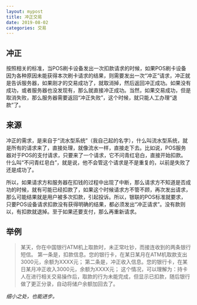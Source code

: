 ```yaml
---
layout: mypost
title: 冲正交易
date: 2019-08-02
categories: 交易
---
```


## 冲正
按照相关的标准，当POS刷卡设备发出一次扣款请求的时候，如果POS刷卡设备因为各种原因未能获得本次刷卡请求的结果，则需要发出一次“冲正”请求，冲正就是告诉服务器，如果刚才的交易成功了，就取消掉，然后返回冲正成功。如果没有成功，或者服务器也没发现有，那么就直接冲正成功。当然，如果交易成功，但是取消失败，那么服务器需要返回“冲正失败”，这个时候，就只能人工办理“退款”了。

## 来源
冲正的需求，是来自于“流水型系统”（我自己起的名字），什么叫流水型系统，就是所有的请求来了，直接处理，就像流水一样，直接走下去。比如说，POS服务器对于POS的支付请求，只要来了一个请求，它不问青红皂白，直接开始扣款。什么叫“不问青红皂白”，就是说，他不会管这个请求是不是重复的，以前是失败了还是成功了。  

所以，如果请求方和服务器在扣钱的过程中出现了中断，那么请求方不知道是否成功的时候，就有可能已经扣款了，如果这个时候请求方不管不顾，再次发出请求，那么可能结果就是用户被多次扣款，引起投诉。所以，银联的POS标准就要求，只要POS设备请求扣款没有获得明确的结果，都必须发出“冲正请求”。没有款则以，有扣款就退掉。至于如果还要支付，那么再重新请求。

## 举例
>某天，你在中国银行ATM机上取款时，未正常吐钞，而接连收到的两条银行短信。
>第一条是，扣款信息。您的银行卡，在某日某月在ATM机取款支出3000元，余额为XXXX元；
>第二条是，冲正收入信息。您的银行卡，在某日某月冲正收入3000元，余额为XXXX元；
>这个情况，可以理解为：持卡人在进行相关交易操作后，取款的行为未能完成，但显示已扣款，随后银行做了更正分录，自动将储户余额加回去了。

_细小之处，也能进步。_

